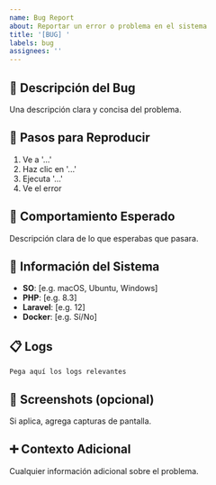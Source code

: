 ```yaml
---
name: Bug Report
about: Reportar un error o problema en el sistema
title: '[BUG] '
labels: bug
assignees: ''
---
```


## 🐛 Descripción del Bug
Una descripción clara y concisa del problema.

## 🔄 Pasos para Reproducir
1. Ve a '...'
2. Haz clic en '...'
3. Ejecuta '...'
4. Ve el error

## 🎯 Comportamiento Esperado
Descripción clara de lo que esperabas que pasara.

## 📱 Información del Sistema
- **SO**: [e.g. macOS, Ubuntu, Windows]
- **PHP**: [e.g. 8.3]
- **Laravel**: [e.g. 12]
- **Docker**: [e.g. Sí/No]

## 📋 Logs
```
Pega aquí los logs relevantes
```

## 📸 Screenshots (opcional)
Si aplica, agrega capturas de pantalla.

## ➕ Contexto Adicional
Cualquier información adicional sobre el problema. 